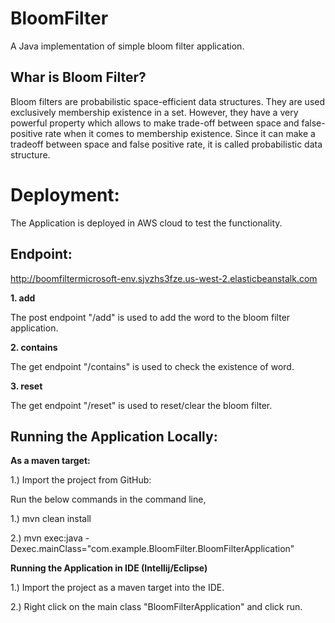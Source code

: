 # BloomFilter


A Java implementation of simple bloom filter application. 

## Whar is Bloom Filter? 

Bloom filters are probabilistic space-efficient data structures. They are used exclusively membership existence in a set. However, they have a very powerful property which allows to make trade-off between space and false-positive rate when it comes to membership existence. Since it can make a tradeoff between space and false positive rate, it is called probabilistic data structure.

# Deployment:

The Application is deployed in AWS cloud to test the functionality. 

## Endpoint:

http://boomfiltermicrosoft-env.sjvzhs3fze.us-west-2.elasticbeanstalk.com

**1. add**

The post endpoint "/add" is used to add the word to the bloom filter application. 

**2. contains**

The get endpoint "/contains" is used to check the existence of word. 

**3. reset**

The get endpoint "/reset" is used to reset/clear the bloom filter. 

## Running the Application Locally:

**As a maven target:**

1.) Import the project from GitHub:

Run the below commands in the command line,

1.) mvn clean install

2.) mvn exec:java -Dexec.mainClass="com.example.BloomFilter.BloomFilterApplication"

**Running the Application in IDE (Intellij/Eclipse)**

1.) Import the project as a maven target into the IDE.

2.) Right click on the main class "BloomFilterApplication" and click run. 


